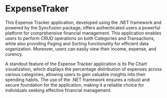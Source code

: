 # ExpenseTraker

This Expense Tracker application, developed using the .NET framework and powered by the Syncfusion package, offers authenticated users a powerful platform for comprehensive financial management. This application enables users to perform CRUD operations on both Categories and Transactions, while also providing Paging and Sorting functionality for efficient data organization. Moreover, users can easily view their income, expense, and curency.

A standout feature of the Expense Tracker application is its Pie Chart visualization, which displays the percentage distribution of expenses across various categories, allowing users to gain valuable insights into their spending habits. The use of the .NET framework ensures a robust and secure foundation for the application, making it a reliable choice for individuals seeking effective financial management.

